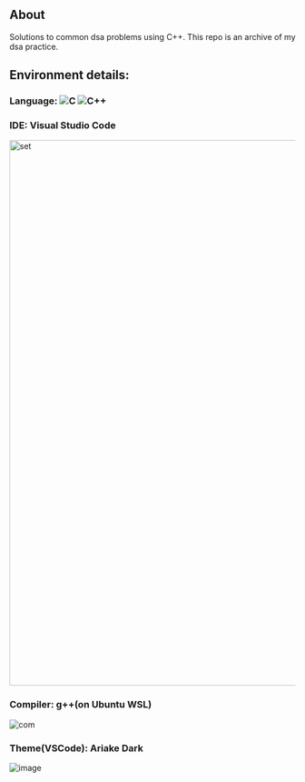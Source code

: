 ## About

Solutions to common dsa problems using C++. This repo is an archive of my dsa practice.

## Environment details:

### Language: ![C](https://img.shields.io/badge/c-%2300599C.svg?style=for-the-badge&logo=c&logoColor=white) ![C++](https://img.shields.io/badge/c++-%2300599C.svg?style=for-the-badge&logo=c%2B%2B&logoColor=white) 

### IDE: Visual Studio Code
<img width="960" alt="set" src="https://user-images.githubusercontent.com/59335572/131119416-df15c496-7aa3-422d-90e4-6084732af5a5.PNG">

### Compiler: g++(on Ubuntu WSL)
![com](https://user-images.githubusercontent.com/59335572/131119470-57e92df6-cbfb-4ecc-893d-853ed0d6c824.png)

### Theme(VSCode): Ariake Dark
![image](https://user-images.githubusercontent.com/59335572/131119297-4e959dfd-53e8-43ec-aedc-7abfa27cb714.png)


